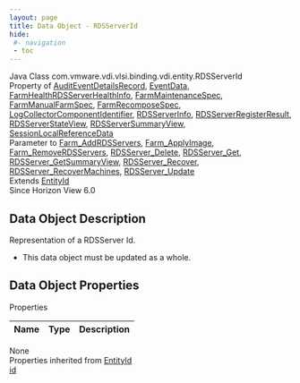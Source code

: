 ```yaml
---
layout: page
title: Data Object - RDSServerId
hide:
 #- navigation
 - toc
---
```


  
  
  



Java Class
    com.vmware.vdi.vlsi.binding.vdi.entity.RDSServerId  
Property of
     [AuditEventDetailsRecord](vdi.infrastructure.AuditEvent.AuditEventDetailsRecord.md#field_detail), [EventData](vdi.infrastructure.EventDatabase.EventData.md#field_detail), [FarmHealthRDSServerHealthInfo](vdi.health.FarmHealth.RDSServerHealthInfo.md#field_detail), [FarmMaintenanceSpec](vdi.resources.Farm.MaintenanceSpec.md#field_detail), [FarmManualFarmSpec](vdi.resources.Farm.ManualFarmSpec.md#field_detail), [FarmRecomposeSpec](vdi.resources.Farm.RecomposeSpec.md#field_detail), [LogCollectorComponentIdentifier](vdi.utils.logcollector.LogCollector.LogCollectorComponentIdentifier.md#field_detail), [RDSServerInfo](vdi.resources.RDSServer.RDSServerInfo.md#field_detail), [RDSServerRegisterResult](vdi.resources.RDSServer.RegisterResult.md#field_detail), [RDSServerStateView](vdi.resources.RDSServer.RDSServerStateView.md#field_detail), [RDSServerSummaryView](vdi.resources.RDSServer.RDSServerSummaryView.md#field_detail), [SessionLocalReferenceData](vdi.users.Session.SessionLocalReferenceData.md#field_detail)  
Parameter to
     [Farm_AddRDSServers](vdi.resources.Farm.md#addRDSServers), [Farm_ApplyImage](vdi.resources.Farm.md#applyImage), [Farm_RemoveRDSServers](vdi.resources.Farm.md#removeRDSServers), [RDSServer_Delete](vdi.resources.RDSServer.md#delete), [RDSServer_Get](vdi.resources.RDSServer.md#get), [RDSServer_GetSummaryView](vdi.resources.RDSServer.md#getSummaryView), [RDSServer_Recover](vdi.resources.RDSServer.md#recover), [RDSServer_RecoverMachines](vdi.resources.RDSServer.md#recoverMachines), [RDSServer_Update](vdi.resources.RDSServer.md#update)  
Extends
     [EntityId](vdi.EntityId.md)  
Since 
    Horizon View 6.0

## Data Object Description 

Representation of a RDSServer Id. 

  * This data object must be updated as a whole.



## Data Object Properties

Properties

Name |  Type |  Description   
---|---|---  
None  
Properties inherited from [EntityId](vdi.EntityId.md)  
[id](vdi.EntityId.md#id)  
  
  
 
  
  

